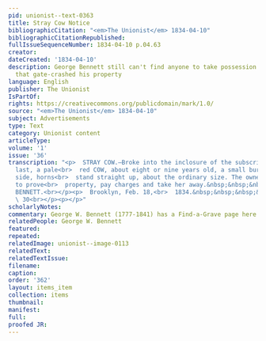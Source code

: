 ```yaml
---
pid: unionist--text-0363
title: Stray Cow Notice
bibliographicCitation: "<em>The Unionist</em> 1834-04-10"
bibliographicCitationRepublished: 
fullIssueSequenceNumber: 1834-04-10 p.04.63
creator: 
dateCreated: '1834-04-10'
description: George Bennett still can't find anyone to take possession of the cow
  that gate-crashed his property
language: English
publisher: The Unionist
IsPartOf: 
rights: https://creativecommons.org/publicdomain/mark/1.0/
source: "<em>The Unionist</em> 1834-04-10"
subject: Advertisements
type: Text
category: Unionist content
articleType: 
volume: '1'
issue: '36'
transcription: "<p>  STRAY COW.—Broke into the inclosure of the subscriber on Thursday
  last, a pale<br>  red COW, about eight or nine years old, a small burst on her left
  side, horns<br>  stand straight up, about the ordinary size. The owner is requested
  to prove<br>  property, pay charges and take her away.&nbsp;&nbsp;&nbsp; GEORGE
  BENNETT.<br></p><p>  Brooklyn, Feb. 18,<br>  1834.&nbsp;&nbsp;&nbsp;&nbsp;&nbsp;&nbsp;&nbsp;&nbsp;&nbsp;&nbsp;&nbsp;&nbsp;&nbsp;&nbsp;&nbsp;&nbsp;&nbsp;&nbsp;&nbsp;&nbsp;&nbsp;&nbsp;&nbsp;&nbsp;&nbsp;&nbsp;&nbsp;&nbsp;&nbsp;&nbsp;&nbsp;&nbsp;&nbsp;&nbsp;&nbsp;&nbsp;&nbsp;&nbsp;&nbsp;&nbsp;&nbsp;&nbsp;&nbsp;&nbsp;<br>
  \ 30<br></p><p></p>"
scholarlyNotes: 
commentary: George W. Bennett (1777-1841) has a Find-a-Grave page here https://www.findagrave.com/memorial/50445968/george-w-bennett
relatedPeople: George W. Bennett
featured: 
repeated: 
relatedImage: unionist--image-0113
relatedText: 
relatedTextIssue: 
filename: 
caption: 
order: '362'
layout: items_item
collection: items
thumbnail: 
manifest: 
full: 
proofed JR: 
---
```

